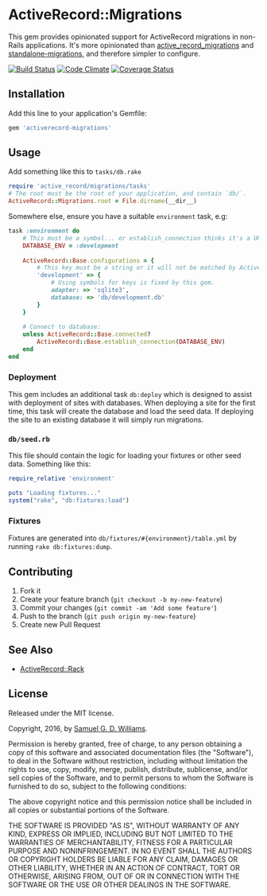 # ActiveRecord::Migrations

This gem provides opinionated support for ActiveRecord migrations in non-Rails applications. It's more opinionated than [active_record_migrations](https://github.com/rosenfeld/active_record_migrations) and [standalone-migrations](https://github.com/thuss/standalone-migrations), and therefore simpler to configure.

[![Build Status](https://secure.travis-ci.org/ioquatix/activerecord-migrations.svg)](http://travis-ci.org/ioquatix/activerecord-migrations)
[![Code Climate](https://codeclimate.com/github/ioquatix/activerecord-migrations.svg)](https://codeclimate.com/github/ioquatix/activerecord-migrations)
[![Coverage Status](https://coveralls.io/repos/ioquatix/activerecord-migrations/badge.svg)](https://coveralls.io/r/ioquatix/activerecord-migrations)

## Installation

Add this line to your application's Gemfile:

```ruby
gem 'activerecord-migrations'
```

## Usage

Add something like this to `tasks/db.rake`

```ruby
require 'active_record/migrations/tasks'
# The root must be the root of your application, and contain `db/`.
ActiveRecord::Migrations.root = File.dirname(__dir__)
```

Somewhere else, ensure you have a suitable `environment` task, e.g:

```ruby
task :environment do
	# This must be a symbol... or establish_connection thinks it's a URL.
	DATABASE_ENV = :development
	
	ActiveRecord::Base.configurations = {
		# This key must be a string or it will not be matched by ActiveRecord:
		'development' => {
			# Using symbols for keys is fixed by this gem.
			adapter: => 'sqlite3',
			database: => 'db/development.db'
		}
	}
	
	# Connect to database:
	unless ActiveRecord::Base.connected?
		ActiveRecord::Base.establish_connection(DATABASE_ENV)
	end
end
```

### Deployment

This gem includes an additional task `db:deploy` which is designed to assist with deployment of sites with databases. When deploying a site for the first time, this task will create the database and load the seed data. If deploying the site to an existing database it will simply run migrations.

### `db/seed.rb`

This file should contain the logic for loading your fixtures or other seed data. Something like this:

```ruby
require_relative 'environment'

puts "Loading fixtures..."
system("rake", "db:fixtures:load")
```

### Fixtures

Fixtures are generated into `db/fixtures/#{environment}/table.yml` by running `rake db:fixtures:dump`.

## Contributing

1. Fork it
2. Create your feature branch (`git checkout -b my-new-feature`)
3. Commit your changes (`git commit -am 'Add some feature'`)
4. Push to the branch (`git push origin my-new-feature`)
5. Create new Pull Request

## See Also

- [ActiveRecord::Rack](https://github.com/ioquatix/activerecord-rack)

## License

Released under the MIT license.

Copyright, 2016, by [Samuel G. D. Williams](http://www.codeotaku.com/samuel-williams).

Permission is hereby granted, free of charge, to any person obtaining a copy
of this software and associated documentation files (the "Software"), to deal
in the Software without restriction, including without limitation the rights
to use, copy, modify, merge, publish, distribute, sublicense, and/or sell
copies of the Software, and to permit persons to whom the Software is
furnished to do so, subject to the following conditions:

The above copyright notice and this permission notice shall be included in
all copies or substantial portions of the Software.

THE SOFTWARE IS PROVIDED "AS IS", WITHOUT WARRANTY OF ANY KIND, EXPRESS OR
IMPLIED, INCLUDING BUT NOT LIMITED TO THE WARRANTIES OF MERCHANTABILITY,
FITNESS FOR A PARTICULAR PURPOSE AND NONINFRINGEMENT. IN NO EVENT SHALL THE
AUTHORS OR COPYRIGHT HOLDERS BE LIABLE FOR ANY CLAIM, DAMAGES OR OTHER
LIABILITY, WHETHER IN AN ACTION OF CONTRACT, TORT OR OTHERWISE, ARISING FROM,
OUT OF OR IN CONNECTION WITH THE SOFTWARE OR THE USE OR OTHER DEALINGS IN
THE SOFTWARE.

